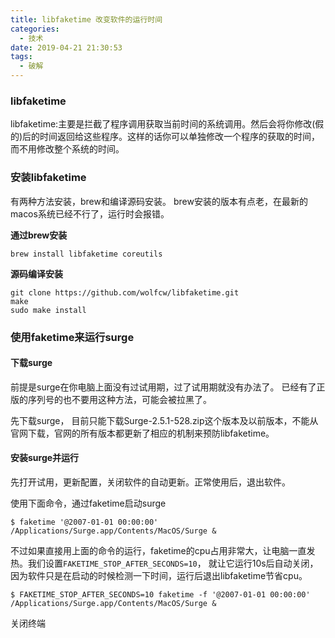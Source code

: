 ```yaml
---
title: libfaketime 改变软件的运行时间
categories:
  - 技术
date: 2019-04-21 21:30:53
tags:
  - 破解
---
```


### libfaketime

libfaketime:主要是拦截了程序调用获取当前时间的系统调用。然后会将你修改(假的)后的时间返回给这些程序。这样的话你可以单独修改一个程序的获取的时间，而不用修改整个系统的时间。

### 安装libfaketime

有两种方法安装，brew和编译源码安装。 brew安装的版本有点老，在最新的macos系统已经不行了，运行时会报错。

**通过brew安装**

```
brew install libfaketime coreutils
```

**源码编译安装**

```
git clone https://github.com/wolfcw/libfaketime.git
make
sudo make install
```

### 使用faketime来运行surge

#### 下载surge

前提是surge在你电脑上面没有过试用期，过了试用期就没有办法了。 已经有了正版的序列号的也不要用这种方法，可能会被拉黑了。

先下载surge， 目前只能下载Surge-2.5.1-528.zip这个版本及以前版本，不能从官网下载，官网的所有版本都更新了相应的机制来预防libfaketime。

#### 安装surge并运行

先打开试用，更新配置，关闭软件的自动更新。正常使用后，退出软件。

使用下面命令，通过faketime启动surge

```
$ faketime '@2007-01-01 00:00:00' /Applications/Surge.app/Contents/MacOS/Surge &
```

不过如果直接用上面的命令的运行，faketime的cpu占用非常大，让电脑一直发热。我们设置`FAKETIME_STOP_AFTER_SECONDS=10`， 就让它运行10s后自动关闭，因为软件只是在启动的时候检测一下时间，运行后退出libfaketime节省cpu。

```
$ FAKETIME_STOP_AFTER_SECONDS=10 faketime -f '@2007-01-01 00:00:00' /Applications/Surge.app/Contents/MacOS/Surge &
```

关闭终端

